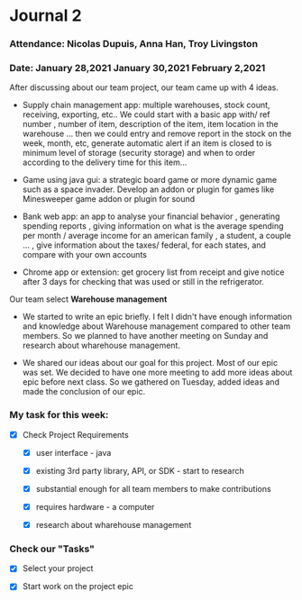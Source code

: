 # Journal 2

### Attendance: Nicolas Dupuis, Anna Han, Troy Livingston
### Date: January 28,2021  January 30,2021 February 2,2021

After discussing about our team project, our team came up with 4 ideas.

- Supply chain management app: multiple warehouses, stock count, receiving, exporting, etc.. We could start with a basic app with/ ref number , number of item, description of the item, item location in the warehouse … then we could entry and remove report in the stock on the week, month, etc, generate automatic alert if an item is closed to is minimum level of storage (security storage) and when to order according to the delivery time for this item...

- Game using java gui: a strategic board game or more dynamic game such as a space invader.
Develop an addon or plugin for games like Minesweeper game addon or plugin for sound

- Bank web app: an app to analyse your financial behavior , generating spending reports , giving information on what is the average spending per month / average income for an american family , a student, a couple … , give information about the taxes/ federal, for each states, and compare with your own accounts 

- Chrome app or extension: get grocery list from receipt and give notice after 3 days for checking that was used or still in the refrigerator.

Our team select **Warehouse management**

- We started to write an epic briefly. I felt I didn't have enough information and knowledge about Warehouse management compared to other team members. So we planned to have another meeting on Sunday and research about wharehouse management.

-  We shared our ideas about our goal for this project. Most of our epic was set. We decided to have one more meeting to add more ideas about epic before next class. So we gathered on Tuesday, added ideas and made the conclusion of our epic.

### **My task for this week:**
- [x] Check Project Requirements
    - [x] user interface - java
    - [x] existing 3rd party library, API, or SDK - start to research
    - [x] substantial enough for all team members to make contributions
    - [x] requires hardware - a computer
    - [x] research about wharehouse management


### **Check our "Tasks"**
- [x] Select your project
- [x] Start work on the project epic

